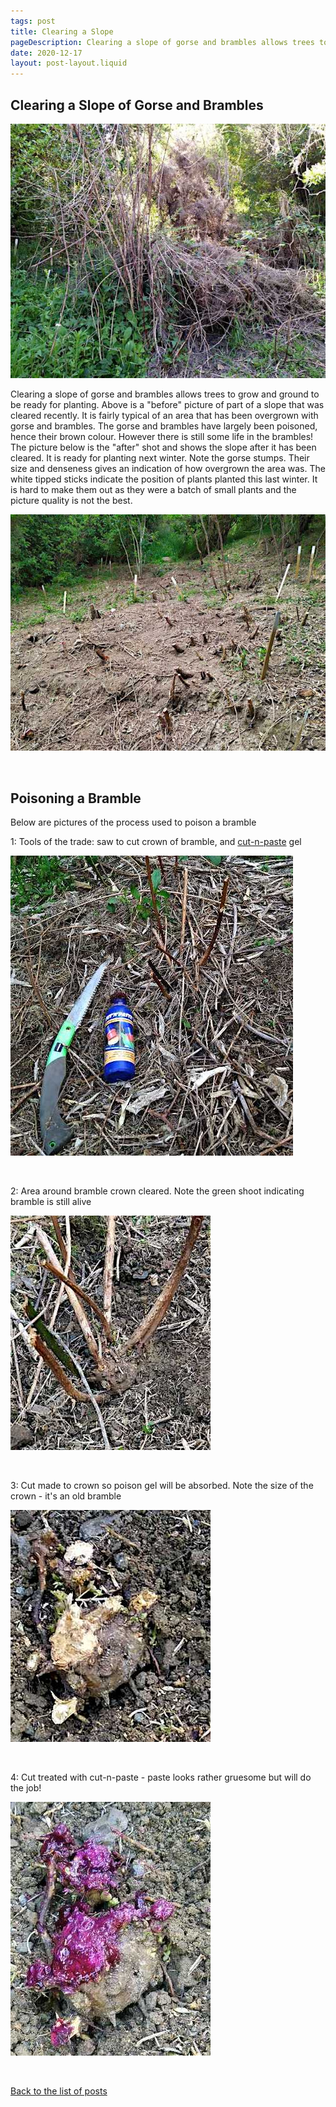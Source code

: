 ```yaml
---
tags: post
title: Clearing a Slope
pageDescription: Clearing a slope of gorse and brambles allows trees to grow and ground to be ready for planting
date: 2020-12-17
layout: post-layout.liquid
---
```


## Clearing a Slope of Gorse and Brambles

![Picture of gorse and brambles](/assets/images/news/clearing-slope/gorse-and-brambles.jpg)

Clearing a slope of gorse and brambles allows trees to grow and ground to be ready for planting. Above is a "before" picture of part of a slope that was cleared recently. It is fairly typical of an area that has been overgrown with gorse and brambles. The gorse and brambles have largely been poisoned, hence their brown colour. However there is still some life in the brambles! The picture below is the "after" shot and shows the slope after it has been cleared. It is ready for planting next winter. Note the gorse stumps. Their size and denseness gives an indication of how overgrown the area was. The white tipped sticks indicate the position of plants planted this last winter. It is hard to make them out as they were a batch of small plants and the picture quality is not the best. 

![Picture of gorse and bramble slope cleared](/assets/images/news/clearing-slope/slope-finished.jpg)

<p>&nbsp;</p>

## Poisoning a Bramble

Below are pictures of the process used to poison a bramble

1: Tools of the trade: saw to cut crown of bramble, and [cut-n-paste](https://www.cutnpaste.co.nz/) gel

![Picture of gorse and brambles](/assets/images/news/clearing-slope/bramble-and-tools.jpg)
<p>&nbsp;</p>

2: Area around bramble crown cleared. Note the green shoot indicating bramble is still alive

![Picture of bramble crown bared](/assets/images/news/clearing-slope/bramble-crown.jpg)
<p>&nbsp;</p>

3: Cut made to crown so poison gel will be absorbed. Note the size of the crown - it's an old bramble

![Picture of bramble crown cut](/assets/images/news/clearing-slope/bramble-crown-bared.jpg)
<p>&nbsp;</p>

4: Cut treated with cut-n-paste - paste looks rather gruesome but will do the job!

![Picture of bramble crown treated with cut-n-paste](/assets/images/news/clearing-slope/bramble-crown-treated.jpg)

<p>&nbsp;</p>

[Back to the list of posts](/postlist)

<p>&nbsp;</p>
